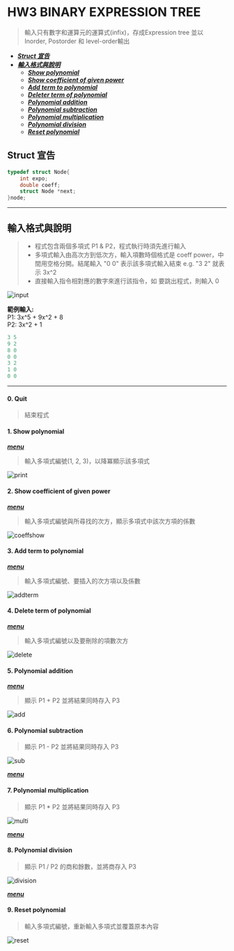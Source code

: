 # HW3 BINARY EXPRESSION TREE 
> 輸入只有數字和運算元的運算式(infix)，存成Expression tree 並以 Inorder, Postorder 和 level-order輸出

* ***[Struct 宣告](#struct-宣告)***
* ***[輸入格式與說明](#輸入格式與說明)***
  * ***[Show polynomial](#1-show-polynomial)***
  * ***[Show coefficient of given power](#2-show-coefficient-of-given-power)***
  * ***[Add term to polynomial](#3-add-term-to-polynomial)***
  * ***[Deleter term of polynomial](#4-delete-term-of-polynomial)***
  * ***[Polynomial addition](#5-polynomial-addition)***
  * ***[Polynomial subtraction](#6-polynomial-subtraction)***
  * ***[Polynomial multiplication](#7-polynomial-multiplication)***
  * ***[Polynomial division](#8-polynomial-division)***
  * ***[Reset polynomial](#9-reset-polynomial)***

## Struct 宣告
```c
typedef struct Node{
    int expo;
    double coeff;
    struct Node *next;
}node;
```
---
## 輸入格式與說明
> * 程式包含兩個多項式 P1 & P2，程式執行時須先進行輸入
> * 多項式輸入由高次方到低次方，輸入項數時個格式是 coeff power，中間用空格分開。結尾輸入 "0 0" 表示該多項式輸入結束
> e.g. "3 2" 就表示 3x^2
> * 直接輸入指令相對應的數字來進行該指令，如 要跳出程式，則輸入 0

![input](image/input.png)

**範例輸入:**  
P1: 3x^5 + 9x^2 + 8  
P2: 3x^2 + 1
```c
3 5
9 2
8 0
0 0
3 2
1 0
0 0
```
---

#### 0. Quit
> 結束程式
#### 1. Show polynomial
***[menu](#hw2-polynomial)*** 
> 輸入多項式編號(1, 2, 3)，以降冪顯示該多項式

![print](image/printpoly.png)

#### 2. Show coefficient of given power
***[menu](#hw2-polynomial)*** 
> 輸入多項式編號與所尋找的次方，顯示多項式中該次方項的係數

![coeffshow](image/show_coeff.png)

#### 3. Add term to polynomial
***[menu](#hw2-polynomial)*** 
> 輸入多項式編號、要插入的次方項以及係數

![addterm](image/addterm.png)


#### 4. Delete term of polynomial
***[menu](#hw2-polynomial)*** 
> 輸入多項式編號以及要刪除的項數次方

![delete](image/deleteterm.png)

#### 5. Polynomial addition
***[menu](#hw2-polynomial)*** 
> 顯示 P1 + P2 並將結果同時存入 P3

![add](image/add.png)


#### 6. Polynomial subtraction
> 顯示 P1 - P2 並將結果同時存入 P3

![sub](image/sub.png)

***[menu](#hw2-polynomial)*** 

#### 7. Polynomial multiplication
> 顯示 P1 * P2 並將結果同時存入 P3

![multi](image/multi.png)

***[menu](#hw2-polynomial)*** 

#### 8. Polynomial division
> 顯示 P1 / P2 的商和餘數，並將商存入 P3

![division](image/divide.png)

***[menu](#hw2-polynomial)*** 

#### 9. Reset polynomial
> 輸入多項式編號，重新輸入多項式並覆蓋原本內容

![reset](image/reset.png)



